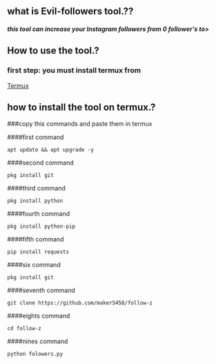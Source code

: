 ## what is Evil-followers tool.??

##### this tool can increase your Instagram followers from 0 follower's to>

## How to use the tool.?

### first step: you must install termux from

[Termux](https://f-droid.org/repo/com.termux_118.apk)

## how to install the tool on termux.?

###copy this commands and paste them in termux

####first command
```
apt update && apt upgrade -y
```
####second command
```
pkg install git
```
####third command
```
pkg install python
```
####fourth command
```
pkg install python-pip
```
####fifth command
```
pip install requests
```
####six command
```
pkg install git
```
####seventh command
```
git clone https://github.com/maker5458/follow-z
```
####eights command
```
cd follow-z
```
####nines command
```
python folowers.py
```
